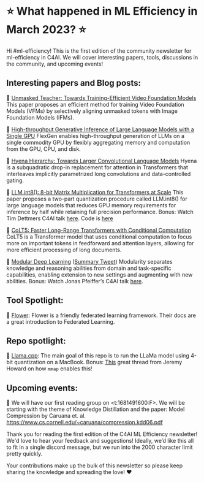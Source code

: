# ⭐ What happened in ML Efficiency in March 2023? ⭐

Hi #ml-efficiency! This is the first edition of the community newsletter for ml-efficiency in C4AI. We will cover interesting papers, tools, discussions in the community, and upcoming events! 

## Interesting papers and Blog posts:
📰 [Unmasked Teacher: Towards Training-Efficient Video Foundation Models](https://arxiv.org/abs/2303.16058)
This paper proposes an efficient method for training Video Foundation Models (VFMs) by selectively aligning unmasked tokens with Image Foundation Models (IFMs). 

📰 [High-throughput Generative Inference of Large Language Models with a Single GPU](https://arxiv.org/abs/2303.06865)
FlexGen enables high-throughput generation of LLMs on a single commodity GPU by flexibly aggregating memory and computation from the GPU, CPU, and disk.

📰 [Hyena Hierarchy: Towards Larger Convolutional Language Models](https://arxiv.org/abs/2302.10866)
Hyena is a subquadratic drop-in replacement for attention in Transformers that interleaves implicitly parametrized long convolutions and data-controlled gating.

📰 [LLM.int8(): 8-bit Matrix Multiplication for Transformers at Scale](https://arxiv.org/abs/2208.07339v2)
This paper proposes a two-part quantization procedure called LLM.int8() for large language models that reduces GPU memory requirements for inference by half while retaining full precision performance. Bonus: Watch Tim Dettmers C4AI talk [here](https://www.youtube.com/watch?v=jyOqtw4ry2w). Code is [here](https://paperswithcode.com/paper/llm-int8-8-bit-matrix-multiplication-for)

📰 [CoLT5: Faster Long-Range Transformers with Conditional Computation](https://arxiv.org/abs/2303.09752)
CoLT5 is a Transformer model that uses conditional computation to focus more on important tokens in feedforward and attention layers, allowing for more efficient processing of long documents. 

📝 [Modular Deep Learning](https://www.ruder.io/modular-deep-learning/) ([Summary Tweet](https://twitter.com/seb_ruder/status/1628721434162765827))
Modularity separates knowledge and reasoning abilities from domain and task-specific capabilities, enabling extension to new settings and augmenting with new abilities. Bonus: Watch Jonas Pfeiffer’s C4AI talk [here](https://www.youtube.com/watch?v=3ycETDjVzOQ).

## Tool Spotlight:
🌼 [Flower](https://flower.dev/docs/tutorial/Flower-0-What-is-FL.html): Flower is a friendly federated learning framework. Their docs are a great introduction to Federated Learning.

## Repo spotlight:
🦙 [Llama.cpp](https://github.com/ggerganov/llama.cpp): The main goal of this repo is to run the LLaMa model using 4-bit quantization on a MacBook. Bonus: [This](https://twitter.com/jeremyphoward/status/1642726595436883969) great thread from Jeremy Howard on how `mmap` enables this!

## Upcoming events:
🤝 We will have our first reading group on <t:1681491600:F>. We will be starting with the theme of Knowledge Distillation and the paper: Model Compression by Caruana et. al. https://www.cs.cornell.edu/~caruana/compression.kdd06.pdf  

Thank you for reading the first edition of the C4AI ML Efficiency newsletter! We'd love to hear your feedback and suggestions! Ideally, we’d like this all to fit in a single discord message, but we run into the 2000 character limit pretty quickly.

Your contributions make up the bulk of this newsletter so please keep sharing the knowledge and spreading the love! ❤️
